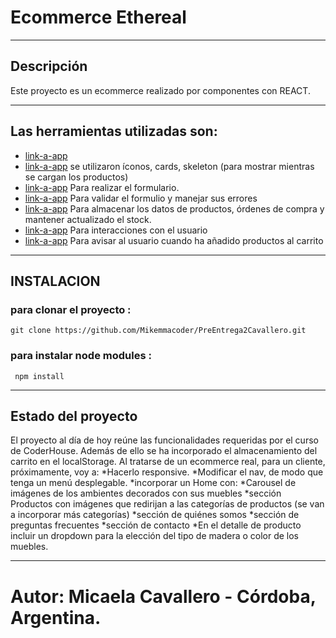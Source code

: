 # Ecommerce Ethereal

---

## Descripción

Este proyecto es un ecommerce realizado por componentes con REACT.

---

## Las herramientas utilizadas son:

- [link-a-app](https://vitejs.dev/)
- [link-a-app](https://mui.com/) se utilizaron íconos, cards, skeleton (para mostrar mientras se cargan los productos)
- [link-a-app](https://formik.org/docs/api/useFormik) Para realizar el formulario.
- [link-a-app](https://www.npmjs.com/package/yup) Para validar el formulio y manejar sus errores
- [link-a-app](https://firebase.google.com/products/realtime-database?utm_source=google&utm_medium=cpc&utm_campaign=latam-AR-all-es-dr-SKWS-all-all-trial-e-dr-1605194-LUAC0009133&utm_content=text-ad-none-any-DEV_c-CRE_431369760384-ADGP_Hybrid%20%7C%20SKWS%20-%20EXA%20%7C%20Txt%20~%20Compute_Firebase-KWID_43700076618459481-kwd-312330826250&utm_term=KW_firebase-ST_Firebase&gclid=CjwKCAjww7KmBhAyEiwA5-PUSjBIZZbfXf_R7zWkI6J4OIiHzYm3z_vYJaBJV4HertaDgvdpCaJQ6BoCPnoQAvD_BwE&gclsrc=aw.ds&hl=es-419) Para almacenar los datos de productos, órdenes de compra y mantener actualizado el stock.
- [link-a-app](https://sweetalert2.github.io/#examples) Para interacciones con el usuario
- [link-a-app](https://www.npmjs.com/package/react-toastify) Para avisar al usuario cuando ha añadido productos al carrito

---

## INSTALACION

### para clonar el proyecto :

```
git clone https://github.com/Mikemmacoder/PreEntrega2Cavallero.git
```

### para instalar node modules :

```
 npm install
```

---

## Estado del proyecto

El proyecto al día de hoy reúne las funcionalidades requeridas por el curso de CoderHouse. Además de ello se ha incorporado el almacenamiento del carrito en el localStorage.
Al tratarse de un ecommerce real, para un cliente, próximamente, voy a:
*Hacerlo responsive.
*Modificar el nav, de modo que tenga un menú desplegable.
*incorporar un Home con:
*Carousel de imágenes de los ambientes decorados con sus muebles
*sección Productos con imágenes que redirijan a las categorías de productos (se van a incorporar más categorías)
*sección de quiénes somos
*sección de preguntas frecuentes
*sección de contacto
\*En el detalle de producto incluir un dropdown para la elección del tipo de madera o color de los muebles.

---

# Autor: Micaela Cavallero - Córdoba, Argentina.
